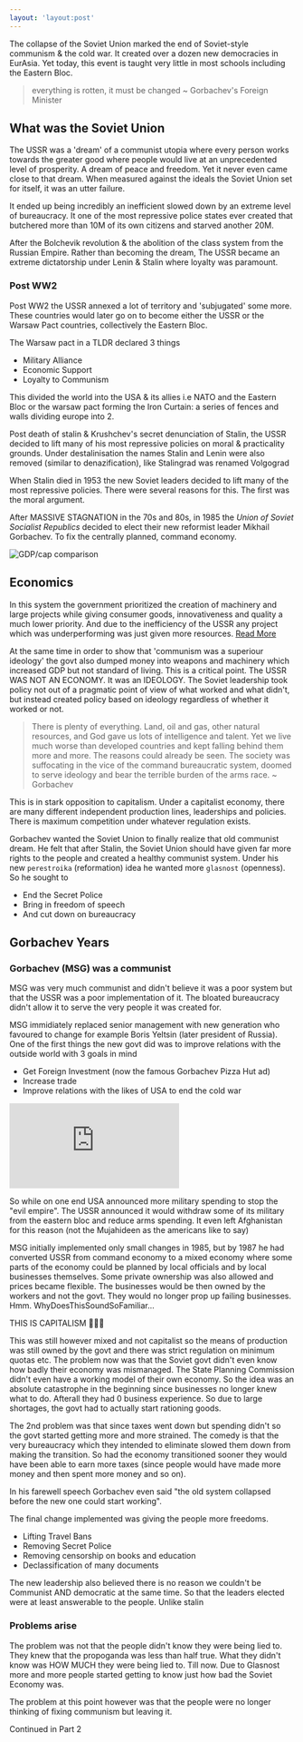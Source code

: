 ```yaml
---
layout: 'layout:post'
---
```


The collapse of the Soviet Union marked the end of Soviet-style communism & the cold war. It created over a dozen new democracies in EurAsia. Yet today, this event is taught very little in most schools including the Eastern Bloc.

> everything is rotten, it must be changed ~ Gorbachev's Foreign Minister

## What was the Soviet Union
The USSR was a 'dream' of a communist utopia where every person works towards the greater good where people would live at an unprecedented level of prosperity. A dream of peace and freedom. Yet it never even came close to that dream. When measured against the ideals the Soviet Union set for itself, it was an utter failure.

It ended up being incredibly an inefficient slowed down by an extreme level of bureaucracy. It one of the most repressive police states ever created that butchered more than 10M of its own citizens and starved another 20M.

After the Bolchevik revolution & the abolition of the class system from the Russian Empire. Rather than becoming the dream, The USSR became an extreme dictatorship under Lenin & Stalin where loyalty was paramount.

### Post WW2
Post WW2 the USSR annexed a lot of territory and 'subjugated' some more. These countries would later go on to become either the USSR or the Warsaw Pact countries, collectively the Eastern Bloc.

The Warsaw pact in a TLDR declared 3 things
- Military Alliance
- Economic Support
- Loyalty to Communism

This divided the world into the USA & its allies i.e NATO and the Eastern Bloc or the warsaw pact forming the Iron Curtain: a series of fences and walls dividing europe into 2.

Post death of stalin & Krushchev's secret denunciation of Stalin, the USSR decided to lift many of his most repressive policies on moral & practicality grounds. Under destalinisation the names Stalin and Lenin were also removed (similar to denazification), like Stalingrad was renamed Volgograd

When Stalin died in 1953 the new Soviet leaders decided to lift many of the most repressive policies. There were several reasons for this. The first was the moral argument.

After MASSIVE STAGNATION in the 70s and 80s, in 1985 the *Union of Soviet Socialist Republics* decided to elect their new reformist leader Mikhail Gorbachev. To fix the centrally planned, command economy.

![GDP/cap comparison](https://i.imgur.com/mWdwLWN.png)

## Economics
In this system the government prioritized the creation of machinery and large projects while giving consumer goods, innovativeness and quality a much lower priority. And due to the inefficiency of the USSR any project which was underperforming was just given more resources. [Read More](https://frontier.nukes.in/posts/Economics/kv8fbm80-02700/#incentive)

At the same time in order to show that 'communism was a superiour ideology' the govt also dumped money into weapons and machinery which increased GDP but not standard of living. This is a critical point. The USSR WAS NOT AN ECONOMY. It was an IDEOLOGY. The Soviet leadership took policy not out of a pragmatic point of view of what worked and what didn't, but instead created policy based on ideology regardless of whether it worked or not.

> There is plenty of everything. Land, oil and gas, other natural resources, and God gave us lots of intelligence and talent. Yet we live much worse than developed countries and kept falling behind them more and more. The reasons could already be seen. The society was suffocating in the vice of the command bureaucratic system, doomed to serve ideology and bear the terrible burden of the arms race. ~ Gorbachev

This is in stark opposition to capitalism. Under a capitalist economy, there are many different independent production lines, leaderships and policies. There is maximum competition under whatever regulation exists.

Gorbachev wanted the Soviet Union to finally realize that old communist dream. He felt that after Stalin, the Soviet Union should have given far more rights to the people and created a healthy communist system. Under his new `perestroika` (reformation) idea he wanted more `glasnost` (openness). So he sought to
- End the Secret Police
- Bring in freedom of speech
- And cut down on bureaucracy

## Gorbachev Years
### Gorbachev (MSG) was a communist
MSG was very much communist and didn't believe it was a poor system but that the USSR was a poor implementation of it. The bloated bureaucracy didn't allow it to serve the very people it was created for.

MSG immidiately replaced senior management with new generation who favoured to change for example Boris Yeltsin (later president of Russia). One of the first things the new govt did was to improve relations with the outside world with 3 goals in mind
- Get Foreign Investment (now the famous Gorbachev Pizza Hut ad)
- Increase trade
- Improve relations with the likes of USA to end the cold war

<iframe src="https://www.youtube-nocookie.com/embed/fgm14D1jHUw" title="YT Gorbachev" frameborder="0" allow="accelerometer; autoplay; encrypted-media; gyroscope; picture-in-picture" allowfullscreen></iframe>

So while on one end USA announced more military spending to stop the "evil empire". The USSR announced it would withdraw some of its military from the eastern bloc and reduce arms spending. It even left Afghanistan for this reason (not the Mujahideen as the americans like to say)

MSG initially implemented only small changes in 1985, but by 1987 he had converted USSR from command economy to a mixed economy where some parts of the economy could be planned by local officials and by local businesses themselves. Some private ownership was also allowed and prices became flexible. The businesses would be then owned by the workers and not the govt. They would no longer prop up failing businesses. Hmm. WhyDoesThisSoundSoFamiliar...

THIS IS CAPITALISM 🤦🏻‍♂️

This was still however mixed and not capitalist so the means of production was still owned by the govt and there was strict regulation on minimum quotas etc. The problem now was that the Soviet govt didn't even know how badly their economy was mismanaged. The State Planning Commission didn't even have a working model of their own economy. So the idea was an absolute catastrophe in the beginning since businesses no longer knew what to do. Afterall they had 0 business experience. So due to large shortages, the govt had to actually start rationing goods.

The 2nd problem was that since taxes went down but spending didn't so the govt started getting more and more strained. The comedy is that the very bureaucracy which they intended to eliminate slowed them down from making the transition. So had the economy transitioned sooner they would have been able to earn more taxes (since people would have made more money and then spent more money and so on).

In his farewell speech Gorbachev even said "the old system collapsed before the new one could start working".

The final change implemented was giving the people more freedoms.
- Lifting Travel Bans
- Removing Secret Police
- Removing censorship on books and education
- Declassification of many documents

The new leadership also believed there is no reason we couldn't be Communist AND democratic at the same time. So that the leaders elected were at least answerable to the people. Unlike stalin

### Problems arise
The problem was not that the people didn't know they were being lied to. They knew that the propoganda was less than half true. What they didn't know was HOW MUCH they were being lied to. Till now. Due to Glasnost more and more people started getting to know just how bad the Soviet Economy was.

The problem at this point however was that the people were no longer thinking of fixing communism but leaving it.

Continued in Part 2